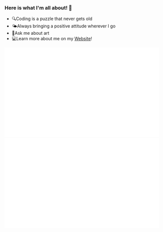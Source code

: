 ### Here is what I'm all about! 👋

- 🔍Coding is a puzzle that never gets old
- 🌤️Always bringing a positive attitude wherever I go
- 🎨Ask me about art
- 💻Learn more about me on my [Website](https://www.christianrudder.me/)!

![](https://raw.githubusercontent.com/neezacoto/my-stats/master/generated/overview.svg#gh-dark-mode-only) ![](https://raw.githubusercontent.com/neezacoto/my-stats/master/generated/languages.svg#gh-dark-mode-only)
